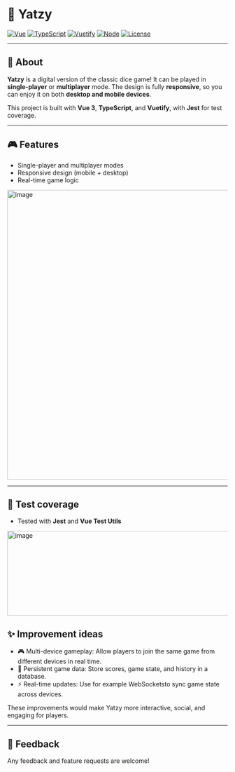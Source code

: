 # 🎲 Yatzy

[![Vue](https://img.shields.io/badge/Vue-3.2.13-brightgreen)](https://vuejs.org/)
[![TypeScript](https://img.shields.io/badge/TypeScript-4.5.5-blue)](https://www.typescriptlang.org/)
[![Vuetify](https://img.shields.io/badge/Vuetify-v3.4.0--beta.1-4fc08d)](https://vuetifyjs.com/)
[![Node](https://img.shields.io/badge/Node.js->=14-green)](https://nodejs.org/)
[![License](https://img.shields.io/badge/License-MIT-yellow)](LICENSE)

---

## 🚀 About

**Yatzy** is a digital version of the classic dice game! It can be played in **single-player** or **multiplayer** mode. The design is fully **responsive**, so you can enjoy it on both **desktop and mobile devices**.  

This project is built with **Vue 3**, **TypeScript**, and **Vuetify**, with **Jest** for test coverage.  

---

## 🎮 Features

- Single-player and multiplayer modes  
- Responsive design (mobile + desktop)  
- Real-time game logic  

<img width="1078" height="661" alt="image" src="https://github.com/user-attachments/assets/09830ee0-5d0d-41bf-b99b-99d569ee4e22" />

---

## 🧪 Test coverage
- Tested with **Jest** and **Vue Test Utils**  

<img width="676" height="193" alt="image" src="https://github.com/user-attachments/assets/f70bd78c-1cf6-482f-a417-5f7b849cea29" />

## ✨ Improvement ideas
- 🎮 Multi-device gameplay: Allow players to join the same game from different devices in real time.
- 💾 Persistent game data: Store scores, game state, and history in a database.
- ⚡ Real-time updates: Use for example WebSocketsto sync game state across devices.

These improvements would make Yatzy more interactive, social, and engaging for players.

---

## 🤝 Feedback
Any feedback and feature requests are welcome!
